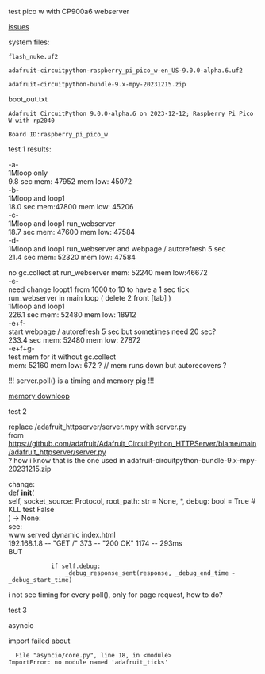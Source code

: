 test pico w with CP900a6 webserver

[issues](https://github.com/adafruit/Adafruit_CircuitPython_HTTPServer/issues/46#issuecomment-1857797943)

system files:
```
flash_nuke.uf2

adafruit-circuitpython-raspberry_pi_pico_w-en_US-9.0.0-alpha.6.uf2

adafruit-circuitpython-bundle-9.x-mpy-20231215.zip
```

boot_out.txt
```
Adafruit CircuitPython 9.0.0-alpha.6 on 2023-12-12; Raspberry Pi Pico W with rp2040

Board ID:raspberry_pi_pico_w

```


test 1 results:

-a-<br>
1Mloop only<br>
9.8 sec mem: 47952 mem low: 45072<br>
-b-<br>
1Mloop and loop1<br>
18.0 sec mem:47800 mem low: 45206<br>
-c-<br>
1Mloop and loop1 run_webserver<br>
18.7 sec mem: 47600 mem low: 47584<br>
-d-<br>
1Mloop and loop1 run_webserver and webpage / autorefresh 5 sec<br>
21.4 sec mem: 52320 mem low: 47584<br>

no gc.collect at run_webserver mem: 52240 mem low:46672<br>
-e-<br>
need change loopt1 from 1000 to 10 to have a 1 sec tick<br>
run_webserver in main loop ( delete 2 front [tab] )<br>
1Mloop and loop1<br>
226.1 sec mem: 52480 mem low: 18912<br>
-e+f-<br>
start webpage / autorefresh 5 sec but sometimes need 20 sec?<br>
233.4 sec mem: 52480 mem low: 27872<br>
-e+f+g-<br>
test mem for it without gc.collect<br>
mem: 52160 mem low: 672 ? // mem runs down but autorecovers ?<br>

!!! server.poll() is a timing and memory pig !!!<br>

[memory downloop](http://kll.byethost7.com/kllfusion01/downloads/server_poll_memory.png)

test 2

replace /adafruit_httpserver/server.mpy with server.py<br>
from https://github.com/adafruit/Adafruit_CircuitPython_HTTPServer/blame/main/adafruit_httpserver/server.py<br>
? how i know that is the one used in adafruit-circuitpython-bundle-9.x-mpy-20231215.zip<br>

change:<br>
    def __init__(<br>
        self, socket_source: Protocol, root_path: str = None, *, debug: bool = True # KLL test False<br>
    ) -> None:<br>
see:<br>
www served dynamic index.html<br>
192.168.1.8 -- "GET /" 373 -- "200 OK" 1174 -- 293ms<br>
BUT<br>
```
            if self.debug:
                _debug_response_sent(response, _debug_end_time - _debug_start_time)
```
i not see timing for every poll(), only for page request, how to do?<br>

test 3

asyncio

import failed about 
```
  File "asyncio/core.py", line 18, in <module>
ImportError: no module named 'adafruit_ticks'
```